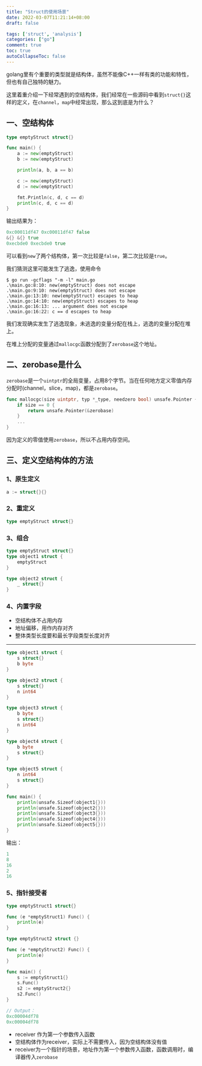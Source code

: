 ```yaml
---
title: "Struct的使用场景"
date: 2022-03-07T11:21:14+08:00
draft: false

tags: ['struct', 'analysis']
categories: ["go"]
comment: true
toc: true
autoCollapseToc: false
---
```


golang里有个重要的类型就是结构体，虽然不能像C++一样有类的功能和特性，但也有自己独特的魅力。

这里着重介绍一下经常遇到的空结构体，我们经常在一些源码中看到`struct{}`这样的定义，在`channel`，`map`中经常出现，那么这到底是为什么？

## 一、空结构体

```go
type emptyStruct struct{}

func main() {
	a := new(emptyStruct)
	b := new(emptyStruct)

	println(a, b, a == b)

	c := new(emptyStruct)
	d := new(emptyStruct)

	fmt.Println(c, d, c == d)
	println(c, d, c == d)
}
```

输出结果为：

```go
0xc00011df47 0xc00011df47 false
&{} &{} true
0xecbde0 0xecbde0 true
```

 可以看到`new`了两个结构体，第一次比较是`false`，第二次比较是`true`。

我们猜测这里可能发生了逃逸，使用命令

```shell
$ go run -gcflags "-m -l" main.go
.\main.go:8:10: new(emptyStruct) does not escape
.\main.go:9:10: new(emptyStruct) does not escape
.\main.go:13:10: new(emptyStruct) escapes to heap
.\main.go:14:10: new(emptyStruct) escapes to heap
.\main.go:16:13: ... argument does not escape
.\main.go:16:22: c == d escapes to heap
```

我们发现确实发生了逃逸现象，未逃逸的变量分配在栈上，逃逸的变量分配在堆上。

在堆上分配的变量通过`mallocgc`函数分配到了`zerobase`这个地址。

## 二、zerobase是什么

`zerobase`是一个`uintptr`的全局变量，占用8个字节。当在任何地方定义零值内存分配时(channel，slice，map)，都是`zerobase`。

```go
func mallocgc(size uintptr, typ *_type, needzero bool) unsafe.Pointer {
	if size == 0 {
		return unsafe.Pointer(&zerobase)
	}
	...
}
```

因为定义的零值使用`zerobase`，所以不占用内存空间。

## 三、定义空结构体的方法

### 1、原生定义

```go
a := struct{}{}
```

### 2、重定义

```go
type emptyStruct struct{}
```

### 3、组合

```go
type emptyStruct struct{}
type object1 struct {
    emptyStruct
}

type object2 struct {
    _ struct{}
}
```

### 4、内置字段

- 空结构体不占用内存
- 地址偏移，用作内存对齐
- 整体类型长度要和最长字段类型长度对齐

---

```go
type object1 struct {
	s struct{}
	b byte
}

type object2 struct {
	s struct{}
	n int64
}

type object3 struct {
	b byte
	s struct{}
	n int64
}

type object4 struct {
	b byte
	s struct{}
}

type object5 struct {
	n int64
	s struct{}
}

func main() {
	println(unsafe.Sizeof(object1{}))
	println(unsafe.Sizeof(object2{}))
	println(unsafe.Sizeof(object3{}))
	println(unsafe.Sizeof(object4{}))
	println(unsafe.Sizeof(object5{}))
}
```

输出：

```go
1
8
16
2
16
```

### 5、指针接受者

```go
type emptyStruct1 struct{}

func (e *emptyStruct1) Func() {
	println(e)
}

type emptyStruct2 struct {}

func (e *emptyStruct2) Func() {
	println(e)
}

func main() {
	s := emptyStruct1{}
	s.Func()
	s2 := emptyStruct2{}
	s2.Func()
}

// Output：
0xc00004df78
0xc00004df78
```

- receiver 作为第一个参数传入函数
- 空结构体作为receiver，实际上不需要传入，因为空结构体没有值
- receiver为一个指针的场景，地址作为第一个参数传入函数，函数调用时，编译器传入`zerobase`



